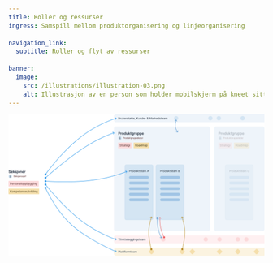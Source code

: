 ```yaml
---
title: Roller og ressurser
ingress: Samspill mellom produktorganisering og linjeorganisering

navigation_link:
  subtitle: Roller og flyt av ressurser

banner:
  image:
    src: /illustrations/illustration-03.png
    alt: Illustrasjon av en person som holder mobilskjerm på kneet sitt
---
```



![](pom-vs-sections.svg)
